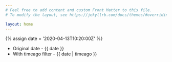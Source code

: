 ```yaml
---
# Feel free to add content and custom Front Matter to this file.
# To modify the layout, see https://jekyllrb.com/docs/themes/#overriding-theme-defaults

layout: home
---
```

{% assign date = '2020-04-13T10:20:00Z' %}

- Original date - {{ date }}
- With timeago filter - {{ date | timeago }}
